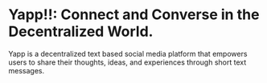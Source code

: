 Yapp!!: Connect and Converse in the Decentralized World.
=======================================================

Yapp is a decentralized text based social media platform that empowers users to share their thoughts, ideas, and experiences through short text messages. 
